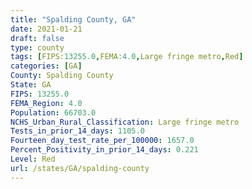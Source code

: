 ```yaml
---
title: "Spalding County, GA"
date: 2021-01-21
draft: false
type: county
tags: [FIPS:13255.0,FEMA:4.0,Large fringe metro,Red]
categories: [GA]
County: Spalding County
State: GA
FIPS: 13255.0
FEMA_Region: 4.0
Population: 66703.0
NCHS_Urban_Rural_Classification: Large fringe metro
Tests_in_prior_14_days: 1105.0
Fourteen_day_test_rate_per_100000: 1657.0
Percent_Positivity_in_prior_14_days: 0.221
Level: Red
url: /states/GA/spalding-county
---
```



